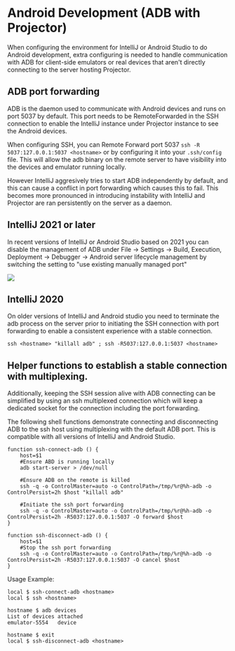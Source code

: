 # Android Development (ADB with Projector)

When configuring the environment for IntelliJ or Android Studio to do Android development, extra configuring is needed to handle communication with ADB for client-side emulators or real devices that aren't directly connecting to the server hosting Projector. 

## ADB port forwarding

ADB is the daemon used to communicate with Android devices and runs on port 5037 by default. This port needs to be RemoteForwarded in the SSH connection to enable the IntelliJ instance under Projector instance to see the Android devices.

When configuring SSH, you can Remote Forward port 5037 `ssh -R 5037:127.0.0.1:5037 <hostname>` or by configuring it into your `.ssh/config` file. This will allow the adb binary on the remote server to have visibility into the devices and emulator running locally. 

However IntelliJ aggresively tries to start ADB independently by default, and this can cause a conflict in port forwarding which causes this to fail. This becomes more pronounced in introducing instability with IntelliJ and Projector are ran persistently on the server as a daemon.


## IntelliJ 2021 or later

In recent versions of IntelliJ or Android Studio based on 2021 you can disable the management of ADB under File -> Settings -> Build, Execution, Deployment -> Debugger -> Android server lifecycle management by switching the setting to "use existing manually managed port"

![](../../assets/images/adb_settings.png)

## IntelliJ 2020

On older versions of IntelliJ and Android studio you need to terminate the adb process on the server prior to initiating the SSH connection with port forwarding to enable a consistent experience with a stable connection.

`ssh <hostname> "killall adb" ; ssh -R5037:127.0.0.1:5037 <hostname>`


## Helper functions to establish a stable connection with multiplexing.

Additionally, keeping the SSH session alive with ADB connecting can be simplified by using an ssh multiplexed connection which will keep a dedicated socket for the connection including the port forwarding.

The following shell functions demonstrate connecting and disconnecting ADB to the ssh host using multiplexing with the default ADB port. This is compatible with all versions of IntelliJ and Android Studio.

```
function ssh-connect-adb () {
    host=$1
    #Ensure ABD is running locally
    adb start-server > /dev/null

    #Ensure ADB on the remote is killed
    ssh -q -o ControlMaster=auto -o ControlPath=/tmp/%r@%h-adb -o ControlPersist=2h $host "killall adb"

    #Initiate the ssh port forwarding
    ssh -q -o ControlMaster=auto -o ControlPath=/tmp/%r@%h-adb -o ControlPersist=2h -R5037:127.0.0.1:5037 -O forward $host
}

function ssh-disconnect-adb () {
    host=$1
    #Stop the ssh port forwarding
    ssh -q -o ControlMaster=auto -o ControlPath=/tmp/%r@%h-adb -o ControlPersist=2h -R5037:127.0.0.1:5037 -O cancel $host
}
```

Usage Example:

```
local $ ssh-connect-adb <hostname>
local $ ssh <hostname>

hostname $ adb devices
List of devices attached
emulator-5554   device

hostname $ exit
local $ ssh-disconnect-adb <hostname>

```
